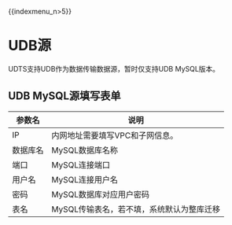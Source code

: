 {{indexmenu_n>5}}

# UDB源

UDTS支持UDB作为数据传输数据源，暂时仅支持UDB MySQL版本。

## UDB MySQL源填写表单

| 参数名   | 说明                                                         |
| -------- | ------------------------------------------------------------ |
| IP       | 内网地址需要填写VPC和子网信息。 |
| 数据库名 | MySQL数据库名称                                              |
| 端口     | MySQL连接端口                                                |
| 用户名   | MySQL连接用户名                                              |
| 密码     | MySQL数据库对应用户密码                                      |
| 表名     | MySQL传输表名，若不填，系统默认为整库迁移                    |

